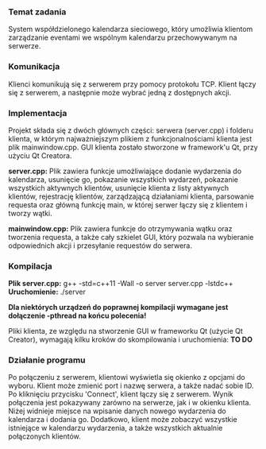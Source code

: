### Temat zadania
System współdzielonego kalendarza sieciowego, który umożliwia klientom zarządzanie eventami we wspólnym kalendarzu przechowywanym na serwerze.

### Komunikacja
Klienci komunikują się z serwerem przy pomocy protokołu TCP. Klient łączy się z serwerem, a następnie może wybrać jedną z dostępnych akcji.

### Implementacja
Projekt składa się z dwóch głównych części: serwera (server.cpp) i folderu klienta, w którym najważniejszym plikiem z funkcjonalnościami klienta jest plik mainwindow.cpp. GUI klienta zostało stworzone w framework'u Qt, przy użyciu Qt Creatora.

**server.cpp:**
Plik zawiera funkcje umożliwiające dodanie wydarzenia do kalendarza, usunięcie go, pokazanie wszystkich wydarzeń, pokazanie wszystkich aktywnych klientów, usunięcie klienta z listy aktywnych klientów, rejestrację klientów, zarządzającą działaniami klienta, parsowanie requesta oraz główną funkcję main, w której serwer łączy się z klientem i tworzy wątki.

**mainwindow.cpp:**
Plik zawiera funkcje do otrzymywania wątku oraz tworzenia requesta, a także cały szkielet GUI, który pozwala na wybieranie odpowiednich akcji i przesyłanie requestów do serwera.

### Kompilacja 

**Plik server.cpp:**
g++ -std=c++11 -Wall -o server server.cpp -lstdc++
**Uruchomienie:** ./server

**Dla niektórych urządzeń do poprawnej kompilacji wymagane jest dołączenie -pthread na końcu polecenia!**

Pliki klienta, ze względu na stworzenie GUI w frameworku Qt (użycie Qt Creator), wymagają kilku kroków do skompilowania i uruchomienia:
**TO DO**





### Działanie programu
Po połączeniu z serwerem, klientowi wyświetla się okienko z opcjami do wyboru. Klient może zmienić port i nazwę serwera, a także nadać sobie ID. Po kliknięciu przycisku 'Connect', klient łączy się z serwerem. Wynik połączenia jest pokazywany zarówno na serwerze, jak i w okienku klienta. Niżej widnieje miejsce na wpisanie danych nowego wydarzenia do kalendarza i dodania go. Dodatkowo, klient może zobaczyć wszystkie istniejące w kalendarzu wydarzenia, a także wszystkich aktualnie połączonych klientów.
